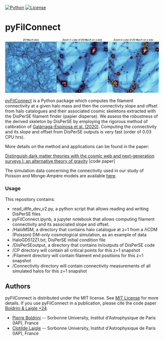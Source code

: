 
[![Python](https://img.shields.io/badge/python-3.8.2-blue.svg)](https://python.org)
[![License](https://img.shields.io/badge/License-MIT-blue.svg)](https://choosealicense.com/licenses/mit/)

# pyFilConnect


<p align="center">
  <img src="visu.001.jpeg">
</p>

[pyFilConnect](https://github.com/Blackholan/pyMWGCprogen) is a Python package which computes the filament connectivity at a given halo mass and then the connectivty slope and offset from halo catalogues and their associated cosmic skeletons extracted with the DisPerSE filament finder (papier disperse). We assess the robustness of the derived skeleton by DisPerSE by employing the rigorous method of calibration of [Galárraga-Espinosa et al. (2020)](https://arxiv.org/abs/2003.09697). Computing the connectivity and its slope and offset from DisPerSE outputs is very fast (order of 0.03 CPU hrs).

More details on the method and applications can be found in the paper:

[Distinguish dark matter theories with the cosmic web and next-generation surveys I: an alternative theory of gravity](https://arxiv.org/abs/2402.04837) [code paper]

The simulation data concerning the connectivity used in our study of Poisson and Monge-Ampère models are available [here](https://www.iap.fr/useriap/boldrini/data.html).

### Usage

This repository contains: 

* read_dtfe_dev_v2.py, a python script that allows reading and writing DisPerSE files
* pyFilConnect.ipynb, a jupyter notebook that allows computing filament connectivity and its associated slope and offset. 
* /HaloMSM, a directory that contains halo catalogue at z=1 from a &Lambda;CDM (Poisson) DM-only cosmological simulation, as an example of data
* HaloGD512Z1.txt, DisPerSE initial condition file
* /DisPerSEoutput, a directory that contains in/outputs of DisPerSE code
* /CP directory will contain all critical points for this z=1 snapshot
* /Filament directory will contain filament end positions for this z=1 snapshot
* /Connectivity directory will contain connectivity measurements of all simulated halos for this z=1 snapshot

## Authors

pyFilConnect is distributed under the MIT license. See [MIT License](https://en.wikipedia.org/wiki/MIT_License) for more details. 
If you use pyFilConnect in a publication, please cite the code paper [Boldrini & Laigle +24](https://arxiv.org/abs/2402.04837).

* [Pierre Boldrini](mailto:boldrini@iap.fr) -- Sorbonne University, Institut d'Astrophysique de Paris (IAP), France
* [Clotilde Laigle](mailto:laigle@iap.fr) -- Sorbonne University, Institut d'Astrophysique de Paris (IAP), France

